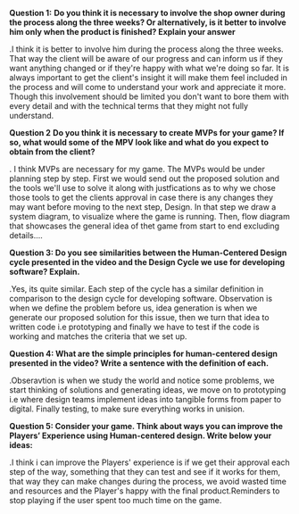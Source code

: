 **Question 1:** **Do you think it is necessary to involve the shop owner during the process along the three weeks? Or alternatively, is it better to involve him only when the product is finished? Explain your answer** 
 
  .I think it is better to involve him during the process along the three weeks. That way the client will be aware of our progress and can inform us if they want anything changed or if they're happy with what we're doing so far. It is always important to get the client's insight it will make them feel included in the process and will come to understand your work and appreciate it more. Though this involvement should be limited you don't want to bore them with every detail and with the technical terms that they might not fully understand.
  
  **Question 2** **Do you think it is necessary to create MVPs for your game? If so, what would some of the MPV look like and what do you expect to obtain from the client?**

   . I think MVPs are necessary for my game. The MVPs would be under planning step by step. First we would send out the proposed solution and the tools we'll use to solve it along with justfications as to why we chose those tools to get the clients approval in case there is any changes they may want before moving to the next step, Design. In that step we draw a system diagram, to visualize where the game is running. Then, flow diagram that showcases the general idea of thet game from start to end excluding details....
   
   **Question 3: Do you see similarities between the Human-Centered Design cycle presented in the video and the Design Cycle we use for developing software? Explain.**
   
   .Yes, its quite similar. Each step of the cycle has a similar definition in comparison to the design cycle for developing software. Observation is when we define the problem before us, idea generation is when we generate our proposed solution for this issue, then we turn that idea to written code i.e prototyping and finally we have to test if the code is working and matches the criteria that we set up. 
    
  **Question 4: What are the simple principles for human-centered design presented in the video? Write a sentence with the definition of each.**
 
 .Obseravtion is when we study the world and notice some problems, we start thinking of solutions and generating ideas, we move on to prototyping i.e where design teams implement ideas into tangible forms from paper to digital. Finally testing, to make sure everything works in unision.
    
 **Question 5: Consider your game. Think about ways you can improve the Players’ Experience using Human-centered design. Write below your ideas:**
   
   .I think i can improve the Players' experience is if we get their approval each step of the way, something that they can test and see if it works for them, that way they can make changes during the process, we avoid wasted time and resources and the Player's happy with the final product.Reminders to stop playing if the user spent too much time on the game.



